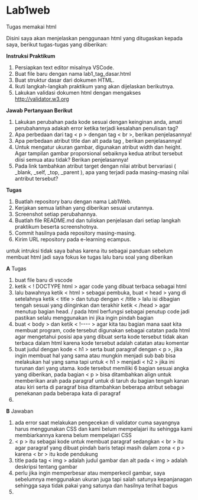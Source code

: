 # Lab1web

Tugas memakai html

Disini saya akan menjelaskan penggunaan html yang ditugaskan kepada saya, berikut tugas-tugas yang diberikan:

**Instruksi Praktikum**
1. Persiapkan text editor misalnya VSCode.
2. Buat file baru dengan nama lab1_tag_dasar.html
3. Buat struktur dasar dari dokumen HTML.
4. Ikuti langkah-langkah praktikum yang akan dijelaskan berikutnya.
5. Lakukan validasi dokumen html dengan mengakses http://validator.w3.org

**Jawab Pertanyaan Berikut**
1. Lakukan perubahan pada kode sesuai dengan keinginan anda, amati perubahannya adakah error ketika terjadi kesalahan penulisan tag?
2. Apa perbedaan dari tag < p > dengan tag < br >, berikan penjelasannya!
3. Apa perbedaan atribut title dan alt pada tag <img>, berikan penjelasannya!
4. Untuk mengatur ukuran gambar, digunakan atribut width dan height. Agar tampilan gambar
proporsional sebaiknya kedua atribut tersebut diisi semua atau tidak? Berikan penjelasannya!
5. Pada link tambahkan atribut target dengan nilai atribut bervariasi ( _blank, _self, _top, _parent ), apa yang terjadi pada masing-masing nilai antribut tersebut?

**Tugas**
1. Buatlah repository baru dengan nama Lab1Web.
2. Kerjakan semua latihan yang diberikan sesuai urutannya.
3. Screenshot setiap perubahannya.
4. Buatlah file README.md dan tuliskan penjelasan dari setiap langkah praktikum beserta screenshotnya.
5. Commit hasilnya pada repository masing-masing.
6. Kirim URL repository pada e-learning ecampus.

untuk intruksi tidak saya bahas karena itu sebagai panduan sebelum membuat html jadi saya fokus ke tugas lalu baru soal yang diberikan

**A** Tugas

1. buat file baru di vscode
2. ketik < ! DOCTYPE html > agar code yang dibuat terbaca sebagai html
3. lalu bawahnya ketik < html > sebagai pembuka, buat < head > yang di setelahnya ketik < title > dan tutup dengan < /title > lalu isi dibagian tengah sesuai yang diinginkan dan terakhir ketik < /head > agar menutup bagian head. / pada html berfungsi sebagai penutup code jadi pastikan selalu menggunakan ini jika ingin pindah bagian
4. buat < body > dan ketik < !---- > agar kita tau bagian mana saat kita membuat program, code tersebut digunakan sebagai catatan pada html agar mengetahui posisi apa yang dibuat serta kode tersebut tidak akan terbaca dalam html karena kode tersebut adalah catatan atau komentar
5. buat judul dengan kode < h1 > serta buat paragraf dengan < p >, jika ingin membuat hal yang sama atau mungkin menjadi sub bab bisa melakukan hal yang sama tapi untuk < h1 > menjadi < h2 > jika ini turunan dari yang utama. kode tersebut memiliki 6 bagian sesuai angka yang diberikan, pada bagian < p > bisa ditambahkan align untuk memberikan arah pada paragraf untuk di taruh du bagian tengah kanan atau kiri serta di paragraf bisa ditambahkan beberapa atribut sebagai penekanan pada beberapa kata di paragraf
6.  


**B** Jawaban

1. ada error saat melakukan pengecekan di validator cuma sayangnya harus menggunakan CSS dan kami belum mempelajari itu sehingga kami membiarkannya karena belum mempelajari CSS
2. < p > itu sebagai kode untuk membuat paragraf sedangkan < br > itu agar paragraf yang dibuat pindah baris tetapi masih dalam zona < p > karena < br > itu kode pendukung
3. title pada tag < img > adalah judul gambar dan alt pada < img > adalah deskripsi tentang gambar
4. perlu jika ingin memperbesar atau memperkecil gambar, saya sebelumnya menggunakan ukuran juga tapi salah satunya kepanjanagan sehingga saya tidak pakai yang satunya dan hasilnya terihat bagus
5. 
